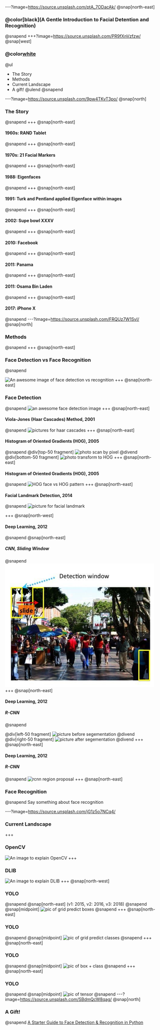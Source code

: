 ---?image=https://source.unsplash.com/ptA_7ODacAk/
@snap[north-east]
### @color[black](A Gentle Introduction to Facial Detention and Recognition)
@snapend
+++?image=https://source.unsplash.com/PR9fXnVzfzw/
@snap[west]
### @color[white](Overview)
@ul
* The Story
* Methods
* Current Landscape
* A gift!
@ulend
@snapend

---?image=https://source.unsplash.com/9pw4TKvT3po/
@snap[north]
### The Story
@snapend
+++
@snap[north-east]
#### 1960s: RAND Tablet
@snapend
+++
@snap[north-east]
#### 1970s: 21 Facial Markers
@snapend
+++
@snap[north-east]
#### 1988: Eigenfaces
@snapend
+++
@snap[north-east]
#### 1991: Turk and Pentland applied Eigenface within images
@snapend
+++
@snap[north-east]
#### 2002: Supe bowl XXXV
@snapend
+++
@snap[north-east]
#### 2010: Facebook
@snapend
+++
@snap[north-east]
#### 2011: Panama
@snapend
+++
@snap[north-east]
#### 2011: Osama Bin Laden
@snapend
+++
@snap[north-east]
#### 2017: iPhone X
@snapend
---?image=https://source.unsplash.com/FRQUz7W1SvI/
@snap[north]
### Methods
@snapend
+++
@snap[north-east]
### Face Detection vs Face Recognition
@snapend

![An awesome image of face detection vs recognition]()
+++
@snap[north-east]
### Face Detection
@snapend
![an awesome face detection image]()
+++
@snap[north-east]
#### Viola-Jones (Haar Cascades) Method, 2001
@snapend
![pictures for haar cascades]()
+++
@snap[north-east]
#### Histogram of Oriented Gradients (HOG), 2005
@snapend
@div[top-50 fragment]
![photo scan by pixel](https://cdn-images-1.medium.com/max/800/1*RZS05e_5XXQdofdRx1GvPA.gif)
@divend
@div[bottom-50 fragment]
![photo transform to HOG](https://cdn-images-1.medium.com/max/800/1*oTdaElx_M-_z9c_iAwwqcw.gif)
+++
@snap[north-east]
#### Histogram of Oriented Gradients (HOG), 2005
@snapend
![HOG face vs HOG pattern](https://cdn-images-1.medium.com/max/800/1*6xgev0r-qn4oR88FrW6fiA.png)
+++
@snap[north-east]
#### Facial Landmark Detection, 2014
@snapend
![picture for facial landmark]()

+++
@snap[north-west]
#### Deep Learning, 2012
@snapend
@snap[north-east]
##### CNN, Sliding Window
@snapend
![picture of sliding window](_text_files/pitch_assets/slidingwindow.jpg)
+++
@snap[north-east]
#### Deep Learning, 2012
##### R-CNN
@snapend

@div[left-50 fragment]
![picture before segementation](https://camo.githubusercontent.com/41d5328f14cc6b04b6d69e594db6158d59bf8b37/68747470733a2f2f7777772e6c6561726e6f70656e63762e636f6d2f77702d636f6e74656e742f75706c6f6164732f323031372f30392f627265616b666173742e6a7067)
@divend
@div[right-50 fragment]
![picture after segementation](https://camo.githubusercontent.com/79f34d7af94849b6487e8b416a07150a80829b6b/68747470733a2f2f7777772e6c6561726e6f70656e63762e636f6d2f77702d636f6e74656e742f75706c6f6164732f323031372f30392f627265616b666173745f666e682e6a7067)
@divend
+++
@snap[north-east]
#### Deep Learning, 2012
##### R-CNN
@snapend
![rcnn region proposal](https://camo.githubusercontent.com/2acccab6babe00d58154424a4daabb2e40cd4a10/68747470733a2f2f7777772e6c6561726e6f70656e63762e636f6d2f77702d636f6e74656e742f75706c6f6164732f323031372f30392f68696572617263686963616c2d7365676d656e746174696f6e2d312e6a7067)
+++
@snap[north-east]
### Face Recognition
@snapend
Say something about face recognition

---?image=https://source.unsplash.com/jG1z5o7NCq4/
### Current Landscape
+++
### OpenCV
![An image to explain OpenCV]()
+++
### DLIB
![An image to explain DLIB]()
+++
@snap[north-west]
### YOLO
@snapend
@snap[north-east]
(v1: 2015, v2: 2016, v3: 2018)
@snapend
@snap[midpoint]
![pic of grid predict boxes](https://camo.githubusercontent.com/fe90ad70fac9bdc955b83d2c02ea7a131bbb9fe7/68747470733a2f2f63646e2d696d616765732d312e6d656469756d2e636f6d2f6d61782f3830302f312a345931506159335a67784b74357738345f30704e78772e6a706567)
@snapend
+++
@snap[north-east]
### YOLO
@snapend
@snap[midpoint]
![pic of grid predict classes](https://camo.githubusercontent.com/9d03c472f9125137829bcd59b26894c1020dc392/68747470733a2f2f73616e646970616e7765622e66696c65732e776f726470726573732e636f6d2f323031382f30332f70726f62615f6d61702e706e673f773d363736)
@snapend
+++
@snap[north-east]
### YOLO
@snapend
@snap[midpoint]
![pic of box + class](https://camo.githubusercontent.com/03122da4a67ccc0ec7902d248895f09cc96e2158/68747470733a2f2f692e737461636b2e696d6775722e636f6d2f7a6c68766f2e706e67)
@snapend
+++
@snap[north-east]
### YOLO
@snapend
@snap[midpoint]
![pic of tensor](https://camo.githubusercontent.com/274fd1443201e847aa67c7c2e01366fa83ceb362/68747470733a2f2f7777772e72656e6f6d2e6a702f6e6f7465626f6f6b732f7475746f7269616c2f696d6167655f70726f63657373696e672f796f6c6f2f796f6c6f3031302e706e67)
@snapend
---?image=https://source.unsplash.com/SBdmQcW8qag/
@snap[north]
### A Gift!
@snapend
[A Starter Guide to Face Detection & Recognition in Python](https://github.com/ohjho/starter_guide_face_recog)
